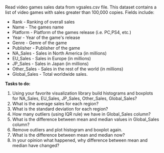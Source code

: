 Read video games sales data from vgsales.csv file. This dataset contains a list of video games with sales greater than 100,000 copies. Fields include:

* Rank - Ranking of overall sales
* Name - The games name
* Platform - Platform of the games release (i.e. PC,PS4, etc.)
* Year - Year of the game's release
* Genre - Genre of the game
* Publisher - Publisher of the game
* NA_Sales - Sales in North America (in millions)
* EU_Sales - Sales in Europe (in millions)
* JP_Sales - Sales in Japan (in millions)
* Other_Sales - Sales in the rest of the world (in millions)
* Global_Sales - Total worldwide sales.

**Tasks to do:**
1. Using your favorite visualization library build histograms and boxplots for NA_Sales, EU_Sales, JP_Sales, Other_Sales, Global_Sales? 
2. What is the average sales for each region? 
3. What is the standard deviation for each region?
4. How many outliers (using IQR rule) we have in Global_Sales column?
5. What is the difference between mean and median values in Global_Sales column? 
6. Remove outliers and plot histogram and boxplot again. 
7. What is the difference between mean and median now?
8. In your opinion what happened, why difference between mean and median have changed?
